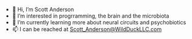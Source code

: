 - 👋 Hi, I’m Scott Anderson
- 👀 I’m interested in progrramming, the brain and the microbiota
- 🌱 I’m currently learning more about neural circuits and psychobiotics
- 📫 I can be reached at Scott_Anderson@WildDuckLLC.com
<!---
scottcha3141/scottcha3141 is a ✨ special ✨ repository because its `README.md` (this file) appears on your GitHub profile.
You can click the Preview link to take a look at your changes.
--->
